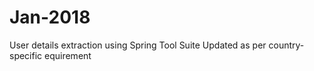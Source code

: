 # Jan-2018
User details extraction using Spring Tool Suite
Updated as per country-specific equirement
